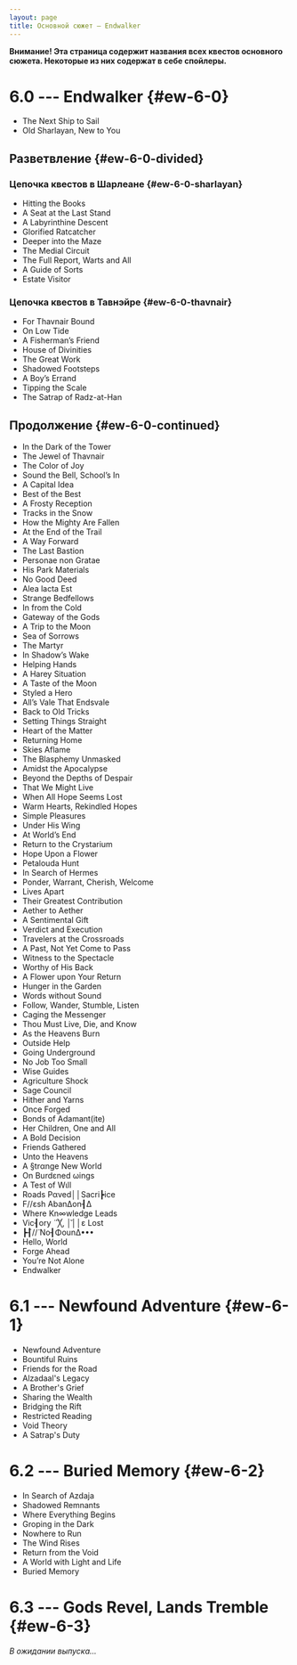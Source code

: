 ```yaml
---
layout: page
title: Основной сюжет — Endwalker
---
```


**Внимание! Эта страница содержит названия всех квестов основного сюжета. Некоторые из них содержат в себе спойлеры.**

# 6.0 --- Endwalker {#ew-6-0}

* The Next Ship to Sail
* Old Sharlayan, New to You

## Разветвление {#ew-6-0-divided}

### Цепочка квестов в Шарлеане {#ew-6-0-sharlayan}

* Hitting the Books
* A Seat at the Last Stand
* A Labyrinthine Descent
* Glorified Ratcatcher
* Deeper into the Maze
* The Medial Circuit
* The Full Report, Warts and All
* A Guide of Sorts
* Estate Visitor

### Цепочка квестов в Тавнэйре {#ew-6-0-thavnair}

* For Thavnair Bound
* On Low Tide
* A Fisherman’s Friend
* House of Divinities
* The Great Work
* Shadowed Footsteps
* A Boy’s Errand
* Tipping the Scale
* The Satrap of Radz-at-Han

## Продолжение {#ew-6-0-continued}

* In the Dark of the Tower
* The Jewel of Thavnair
* The Color of Joy
* Sound the Bell, School’s In
* A Capital Idea
* Best of the Best
* A Frosty Reception
* Tracks in the Snow
* How the Mighty Are Fallen
* At the End of the Trail
* A Way Forward
* The Last Bastion
* Personae non Gratae
* His Park Materials
* No Good Deed
* Alea lacta Est
* Strange Bedfellows
* In from the Cold
* Gateway of the Gods
* A Trip to the Moon
* Sea of Sorrows
* The Martyr
* In Shadow’s Wake
* Helping Hands
* A Harey Situation
* A Taste of the Moon
* Styled a Hero
* All’s Vale That Endsvale
* Back to Old Tricks
* Setting Things Straight
* Heart of the Matter
* Returning Home
* Skies Aflame
* The Blasphemy Unmasked
* Amidst the Apocalypse
* Beyond the Depths of Despair
* That We Might Live
* When All Hope Seems Lost
* Warm Hearts, Rekindled Hopes
* Simple Pleasures
* Under His Wing
* At World’s End
* Return to the Crystarium
* Hope Upon a Flower
* Petalouda Hunt
* In Search of Hermes
* Ponder, Warrant, Cherish, Welcome
* Lives Apart
* Their Greatest Contribution
* Aether to Aether
* A Sentimental Gift
* Verdict and Execution
* Travelers at the Crossroads
* A Past, Not Yet Come to Pass
* Witness to the Spectacle
* Worthy of His Back
* A Flower upon Your Return
* Hunger in the Garden
* Words without Sound
* Follow, Wander, Stumble, Listen
* Caging the Messenger
* Thou Must Live, Die, and Know
* As the Heavens Burn
* Outside Help
* Going Underground
* No Job Too Small
* Wise Guides
* Agriculture Shock
* Sage Council
* Hither and Yarns
* Once Forged
* Bonds of Adamant(ite)
* Her Children, One and All
* A Bold Decision
* Friends Gathered
* Unto the Heavens
* A §trαnge New World
* On Burdεned ωings
* A Test of Wιll
* Roads Pαved││Sacri┣ice
* F//εsh AbanΔon┨Δ
* Where Kn∞wledge Leads
* Vic┨οry ̈ ̈ ̈╳, │̆││ε Lost
* ┣┨̈//̈ No┨ΦounΔ•••
* Hello, World
* Forge Ahead
* You’re Not Alone
* Endwalker

# 6.1 --- Newfound Adventure {#ew-6-1}

* Newfound Adventure
* Bountiful Ruins
* Friends for the Road
* Alzadaal's Legacy
* A Brother's Grief
* Sharing the Wealth
* Bridging the Rift
* Restricted Reading
* Void Theory
* A Satrap's Duty

# 6.2 --- Buried Memory {#ew-6-2}

* In Search of Azdaja
* Shadowed Remnants
* Where Everything Begins
* Groping in the Dark
* Nowhere to Run
* The Wind Rises
* Return from the Void
* A World with Light and Life
* Buried Memory

# 6.3 --- Gods Revel, Lands Tremble {#ew-6-3}

_В ожидании выпуска..._
